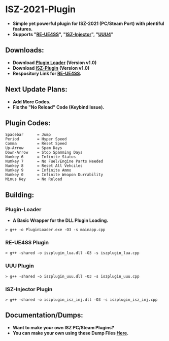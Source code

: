 # ISZ-2021-Plugin
- **Simple yet powerful plugin for ISZ-2021 (PC/Steam Port) with plentiful features.**
- **Supports "[RE-UE4SS](https://github.com/UE4SS-RE/RE-UE4SS)", "[ISZ-Injector](https://github.com/ISZ-Hacker-Organization/ISZ-VS-Injector)", "[UUU4](https://framedsc.com/GeneralGuides/universal_ue4_consoleunlocker.htm)"** 

## Downloads:
- **Download [Plugin Loader](https://github.com/Cracko298/ISZ-2021-Plugin/releases/download/v1/PluginLoader.exe) (Version v1.0)**
- **Download [ISZ-Plugin](https://github.com/Cracko298/ISZ-2021-Plugin/releases/download/v1/iszplugin.dll) (Version v1.0)**
- **Respository Link for [RE-UE4SS](https://github.com/UE4SS-RE/RE-UE4SS).**

## Next Update Plans:
- **Add More Codes.**
- **Fix the "No Reload" Code (Keybind Issue).**

## Plugin Codes:
```
Spacebar      = Jump
Period        = Hyper Speed
Comma         = Reset Speed
Up-Arrow      = Spam Days
Down-Arrow    = Stop Spamming Days
Numkey 6      = Infinite Status
Numkey 7      = No Fuel/Engine Parts Needed
Numkey 8      = Reset All Vehciles
Numkey 9      = Infinite Ammo
Numkey 0      = Infinite Weapon Durrability
Minus Key     = No Reload
```

## Building:

### Plugin-Loader
- **A Basic Wrapper for the DLL Plugin Loading.**
```
> g++ -o PluginLoader.exe -O3 -s mainapp.cpp
```
### RE-UE4SS Plugin
```
> g++ -shared -o iszplugin_lua.dll -O3 -s iszplugin_lua.cpp
```
### UUU Plugin
```
> g++ -shared -o iszplugin_uuu.dll -O3 -s iszplugin_uuu.cpp
```
### ISZ-Injector Plugin
```
> g++ -shared -o iszplugin_isz_inj.dll -O3 -s iszplugin_isz_inj.cpp
```

## Documentation/Dumps:
- **Want to make your own ISZ PC/Steam Plugins?**
- **You can make your own using these Dump Files [Here](https://github.com/Cracko298/ISZ-Cheat-Sheet).**
